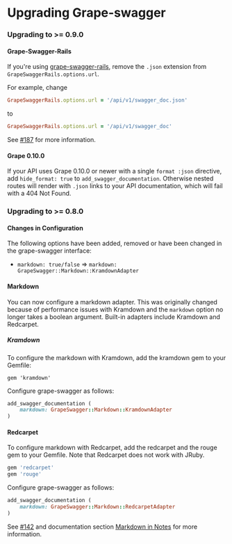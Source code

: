 Upgrading Grape-swagger
=======================

### Upgrading to >= 0.9.0

#### Grape-Swagger-Rails

If you're using [grape-swagger-rails](https://github.com/BrandyMint/grape-swagger-rails), remove the `.json` extension from `GrapeSwaggerRails.options.url`.

For example, change

```ruby
GrapeSwaggerRails.options.url = '/api/v1/swagger_doc.json'
```

to

```ruby
GrapeSwaggerRails.options.url = '/api/v1/swagger_doc'
```

See [#187](https://github.com/tim-vandecasteele/grape-swagger/issues/187) for more information.

#### Grape 0.10.0

If your API uses Grape 0.10.0 or newer with a single `format :json` directive, add `hide_format: true` to `add_swagger_documentation`. Otherwise nested routes will render with `.json` links to your API documentation, which will fail with a 404 Not Found.

### Upgrading to >= 0.8.0

#### Changes in Configuration

The following options have been added, removed or have been changed in the grape-swagger interface:

* `markdown: true/false` => `markdown: GrapeSwagger::Markdown::KramdownAdapter`

#### Markdown

You can now configure a markdown adapter. This was originally changed because of performance issues with Kramdown and the `markdown` option no longer takes a boolean argument. Built-in adapters include Kramdown and Redcarpet.

##### Kramdown

To configure the markdown with Kramdown, add the kramdown gem to your Gemfile:

`gem 'kramdown'`

Configure grape-swagger as follows:

```ruby
add_swagger_documentation (
    markdown: GrapeSwagger::Markdown::KramdownAdapter
)
```

#### Redcarpet

To configure markdown with Redcarpet, add the redcarpet and the rouge gem to your Gemfile. Note that Redcarpet does not work with JRuby.

```ruby
gem 'redcarpet'
gem 'rouge'
```

Configure grape-swagger as follows:

```ruby
add_swagger_documentation (
    markdown: GrapeSwagger::Markdown::RedcarpetAdapter
)
```

See [#142](https://github.com/tim-vandecasteele/grape-swagger/pull/142) and documentation section [Markdown in Notes](https://github.com/tim-vandecasteele/grape-swagger#markdown-in-notes) for more information.
